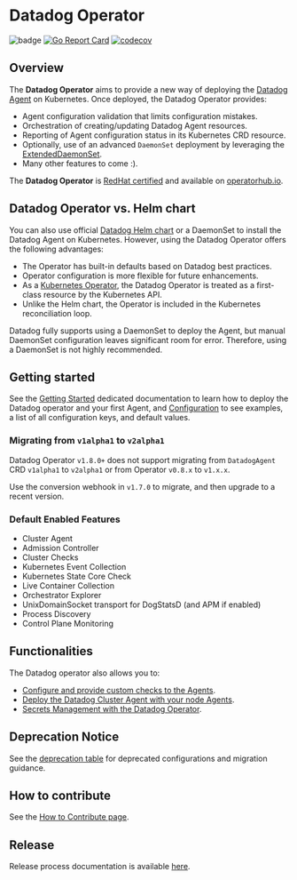 # Datadog Operator

![badge](https://github.com/DataDog/datadog-operator/actions/workflows/main.yml/badge.svg)
[![Go Report Card](https://goreportcard.com/badge/github.com/datadog/datadog-operator)](https://goreportcard.com/report/github.com/datadog/datadog-operator)
[![codecov](https://codecov.io/gh/datadog/datadog-operator/branch/main/graph/badge.svg)](https://codecov.io/gh/datadog/datadog-operator)

## Overview

The **Datadog Operator** aims to provide a new way of deploying the [Datadog Agent][1] on Kubernetes. Once deployed, the Datadog Operator provides:

- Agent configuration validation that limits configuration mistakes.
- Orchestration of creating/updating Datadog Agent resources.
- Reporting of Agent configuration status in its Kubernetes CRD resource.
- Optionally, use of an advanced `DaemonSet` deployment by leveraging the [ExtendedDaemonSet][2].
- Many other features to come :).

The **Datadog Operator** is [RedHat certified][10] and available on [operatorhub.io][11].

## Datadog Operator vs. Helm chart

You can also use official [Datadog Helm chart][3] or a DaemonSet to install the Datadog Agent on Kubernetes. However, using the Datadog Operator offers the following advantages:

* The Operator has built-in defaults based on Datadog best practices.
* Operator configuration is more flexible for future enhancements.
* As a [Kubernetes Operator][16], the Datadog Operator is treated as a first-class resource by the Kubernetes API.
* Unlike the Helm chart, the Operator is included in the Kubernetes reconciliation loop.

Datadog fully supports using a DaemonSet to deploy the Agent, but manual DaemonSet configuration leaves significant room for error. Therefore, using a DaemonSet is not highly recommended.

## Getting started

See the [Getting Started][5] dedicated documentation to learn how to deploy the Datadog operator and your first Agent, and [Configuration][12] to see examples, a list of all configuration keys, and default values.

### Migrating from `v1alpha1` to `v2alpha1`

Datadog Operator `v1.8.0+` does not support migrating from `DatadogAgent` CRD `v1alpha1` to `v2alpha1` or from Operator `v0.8.x` to `v1.x.x`.

Use the conversion webhook in `v1.7.0` to migrate, and then upgrade to a recent version.

### Default Enabled Features

- Cluster Agent
- Admission Controller
- Cluster Checks
- Kubernetes Event Collection
- Kubernetes State Core Check
- Live Container Collection
- Orchestrator Explorer
- UnixDomainSocket transport for DogStatsD (and APM if enabled)
- Process Discovery
- Control Plane Monitoring

## Functionalities

The Datadog operator also allows you to:

- [Configure and provide custom checks to the Agents][6].
- [Deploy the Datadog Cluster Agent with your node Agents][7].
- [Secrets Management with the Datadog Operator][8].

## Deprecation Notice

See the [deprecation table][17] for deprecated configurations and migration guidance.

## How to contribute

See the [How to Contribute page][9].

[1]: https://github.com/DataDog/datadog-agent/
[2]: https://github.com/DataDog/extendeddaemonset
[3]: https://github.com/DataDog/helm-charts/tree/main/charts/datadog
[4]: https://github.com/DataDog/datadog-agent/tree/6.15.0/Dockerfiles/manifests
[5]: https://github.com/DataDog/datadog-operator/blob/main/docs/getting_started.md
[6]: https://github.com/DataDog/datadog-operator/blob/main/docs/custom_check.md
[7]: https://github.com/DataDog/datadog-operator/blob/main/docs/cluster_agent_setup.md
[8]: https://github.com/DataDog/datadog-operator/blob/main/docs/secret_management.md
[9]: https://github.com/DataDog/datadog-operator/tree/main/docs/how-to-contribute.md
[10]: https://catalog.redhat.com/software/operators/detail/5e9874986c5dcb34dfbb1a12
[11]: https://operatorhub.io/operator/datadog-operator
[12]: https://github.com/DataDog/datadog-operator/blob/main/docs/configuration.v2alpha1.md
[13]: https://kubernetes.io/docs/tasks/extend-kubernetes/custom-resources/custom-resource-definition-versioning/
[14]: https://docs.datadoghq.com/containers/guide/datadogoperator_migration/
[15]: https://github.com/DataDog/helm-charts/tree/main/charts/datadog-operator#migration
[16]: https://kubernetes.io/docs/concepts/extend-kubernetes/operator/
[17]: https://github.com/DataDog/datadog-operator/blob/main/docs/deprecated_configs.md

## Release

Release process documentation is available [here](./RELEASING.md).
